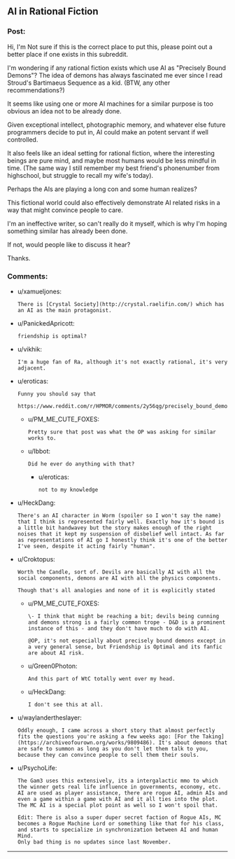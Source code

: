 ## AI in Rational Fiction

### Post:

Hi,
I'm Not sure if this is the correct place to put this, please point out a better place if one exists in this subreddit.

I'm wondering if any rational fiction exists which use AI as "Precisely Bound Demons"?
The idea of demons has always fascinated me ever since I read Stroud's Bartimaeus Sequence as a kid.
(BTW, any other recommendations?)

It seems like using one or more AI machines for a similar purpose is too obvious an idea not to be already done.

Given exceptional intellect, photographic memory, and whatever else future programmers decide to put in, AI could make an potent servant if well controlled.

It also feels like an ideal setting for rational fiction, where the interesting beings are pure mind, and maybe most humans would be less mindful in time.
(The same way I still remember my best friend's phonenumber from highschool, but struggle to recall my wife's today).

Perhaps the AIs are playing a long con and some human realizes?


This fictional world could also effectively demonstrate AI related risks in a way that might convince people to care.

I'm an ineffective writer, so can't really do it myself, which is why I'm hoping something similar has already been done.

If not, would people like to discuss it hear?

Thanks.

### Comments:

- u/xamueljones:
  ```
  There is [Crystal Society](http://crystal.raelifin.com/) which has an AI as the main protagonist.
  ```

- u/PanickedApricott:
  ```
  friendship is optimal?
  ```

- u/vikhik:
  ```
  I'm a huge fan of Ra, although it's not exactly rational, it's very adjacent.
  ```

- u/eroticas:
  ```
  Funny you should say that

  https://www.reddit.com/r/HPMOR/comments/2y56qg/precisely_bound_demons_and_their_behavior/
  ```

  - u/PM_ME_CUTE_FOXES:
    ```
    Pretty sure that post was what the OP was asking for similar works to.
    ```

  - u/Ibbot:
    ```
    Did he ever do anything with that?
    ```

    - u/eroticas:
      ```
      not to my knowledge
      ```

- u/HeckDang:
  ```
  There's an AI character in Worm (spoiler so I won't say the name) that I think is represented fairly well. Exactly how it's bound is a little bit handwavey but the story makes enough of the right noises that it kept my suspension of disbelief well intact. As far as representations of AI go I honestly think it's one of the better I've seen, despite it acting fairly "human".
  ```

- u/Croktopus:
  ```
  Worth the Candle, sort of. Devils are basically AI with all the social components, demons are AI with all the physics components.

  Though that's all analogies and none of it is explicitly stated
  ```

  - u/PM_ME_CUTE_FOXES:
    ```
    \- I think that might be reaching a bit; devils being cunning and demons strong is a fairly common trope - D&D is a prominent instance of this - and they don't have much to do with AI.

    @OP, it's not especially about precisely bound demons except in a very general sense, but Friendship is Optimal and its fanfic are about AI risk.
    ```

  - u/Green0Photon:
    ```
    And this part of WtC totally went over my head.
    ```

  - u/HeckDang:
    ```
    I don't see this at all.
    ```

- u/waylandertheslayer:
  ```
  Oddly enough, I came across a short story that almost perfectly fits the questions you're asking a few weeks ago: [For the Taking](https://archiveofourown.org/works/9809486). It's about demons that are safe to summon as long as you don't let them talk to you, because they can convince people to sell them their souls.
  ```

- u/PsychoLife:
  ```
  The Gam3 uses this extensively, its a intergalactic mmo to which the winner gets real life influence in governments, economy, etc. AI are used as player assistance, there are rogue AI, admin AIs and even a game within a game with AI and it all ties into the plot. The MC AI is a special plot point as well so I won't spoil that.

  Edit: There is also a super duper secret faction of Rogue AIs, MC becomes a Rogue Machine Lord or something like that for his class, and starts to specialize in synchronization between AI and human Mind.
  Only bad thing is no updates since last November.
  ```

---

